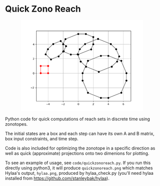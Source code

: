 # Quick Zono Reach

<p align="center"> <img src="code/quickzonoreach.png" alt="Hylaa Logo" width=400/> </p>

Python code for quick computations of reach sets in discrete time using zonotopes.

The initial states are a box and each step can have its own A and B matrix, box input constraints, and time step.

Code is also included for optimizing the zonotope in a specific direction as well as quick (approximate) projections onto two dimenions for plotting.

To see an example of usage, see `code/quickzonoreach.py`. If you run this
directly using python3, it will produce `quickzonoreach.png` which matches Hylaa's output, `hylaa.png`, produced by hylaa_check.py (you'll need hylaa installed from https://github.com/stanleybak/hylaa).
